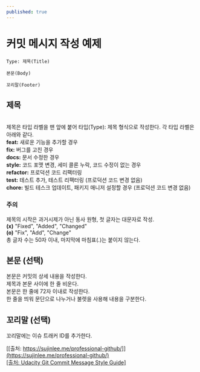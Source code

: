 ```yaml
---
published: true
---
```

# 커밋 메시지 작성 예제

~~~
Type: 제목(Title)

본문(Body)

꼬리말(Footer)
~~~

## 제목
<br>제목은 타입 라벨을 맨 앞에 붙어 타입(Type): 제목 형식으로 작성한다. 각 타입 라벨은 아래와 같다.
<br>**feat:** 새로운 기능을 추가할 경우
<br>**fix:** 버그를 고친 경우
<br>**docs:** 문서 수정한 경우
<br>**style:** 코드 포맷 변경, 세미 콜론 누락, 코드 수정이 없는 경우
<br>**refactor:** 프로덕션 코드 리팩터링
<br>**test:** 테스트 추가, 테스트 리팩터링 (프로덕션 코드 변경 없음)
<br>**chore:** 빌드 테스크 업데이트, 패키지 매니저 설정할 경우 (프로덕션 코드 변경 없음)

### 주의
제목의 시작은 과거시제가 아닌 동사 원형, 첫 글자는 대문자로 작성.
<br>**(x)** "Fixed", "Added", "Changed"
<br>**(o)** "Fix", "Add", "Change"
<br>총 글자 수는 50자 이내, 마지막에 마침표(.)는 붙이지 않는다.

## 본문 (선택)
본문은 커밋의 상세 내용을 작성한다.
<br>제목과 본문 사이에 한 줄 비운다.
<br>본문은 한 줄에 72자 이내로 작성한다.
<br>한 줄을 띄워 문단으로 나누거나 불렛을 사용해 내용을 구분한다.

## 꼬리말 (선택)
꼬리말에는 이슈 트래커 ID를 추가한다.

[[출처: https://sujinlee.me/professional-github/]](https://sujinlee.me/professional-github/)<br>
[[출처: Udacity Git Commit Message Style Guide]](https://udacity.github.io/git-styleguide/)
